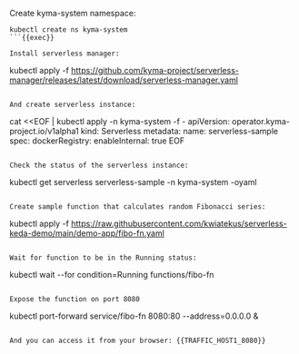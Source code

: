 Create kyma-system namespace:
```
kubectl create ns kyma-system
```{{exec}}

Install serverless manager:
```
kubectl apply -f https://github.com/kyma-project/serverless-manager/releases/latest/download/serverless-manager.yaml
```{{exec}}

And create serverless instance:
```
cat <<EOF | kubectl apply -n kyma-system -f -
apiVersion: operator.kyma-project.io/v1alpha1
kind: Serverless
metadata:
  name: serverless-sample
spec:
  dockerRegistry:
    enableInternal: true
EOF
```{{exec}}

Check the status of the serverless instance:
```
kubectl get serverless serverless-sample -n kyma-system -oyaml
```{{exec}}

Create sample function that calculates random Fibonacci series:
```
kubectl apply -f https://raw.githubusercontent.com/kwiatekus/serverless-keda-demo/main/demo-app/fibo-fn.yaml
```{{exec}}

Wait for function to be in the Running status:
```
kubectl wait --for condition=Running  functions/fibo-fn
```{{exec}}

Expose the function on port 8080
```
kubectl port-forward service/fibo-fn 8080:80 --address=0.0.0.0 &
```{{exec}}

And you can access it from your browser: {{TRAFFIC_HOST1_8080}}
